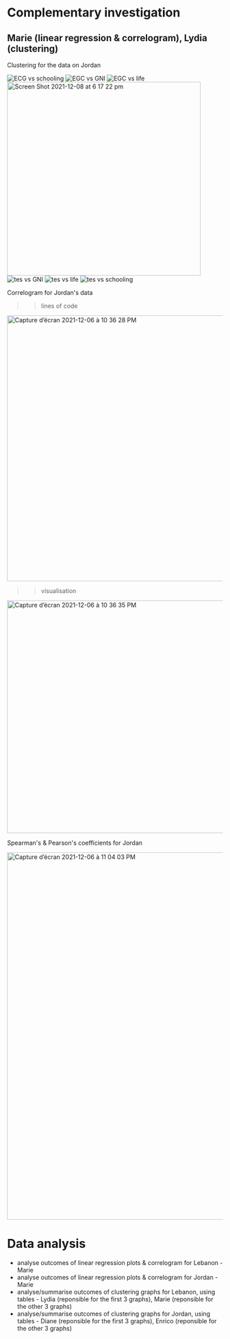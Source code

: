 # Complementary investigation
## Marie (linear regression & correlogram), Lydia (clustering)
Clustering for the data on Jordan

![ECG vs schooling](https://user-images.githubusercontent.com/92082534/145281410-b73e60db-4597-4b83-a8fa-3e2a7eb78276.png)
![EGC vs GNI](https://user-images.githubusercontent.com/92082534/145281413-5e6e5836-8c33-4a47-85c7-b85dcefde245.png)
![EGC vs life](https://user-images.githubusercontent.com/92082534/145281416-820ac07d-4cfb-4f65-8a4b-d91d2c7a3bdc.png)
<img width="452" alt="Screen Shot 2021-12-08 at 6 17 22 pm" src="https://user-images.githubusercontent.com/92082534/145262497-8671d5e1-26bc-461c-966c-dc821f7fcbe9.png">
![tes vs GNI](https://user-images.githubusercontent.com/92082534/145262501-55af67fe-e7fd-426f-8b9b-eecc2fb15b74.png)
![tes vs life](https://user-images.githubusercontent.com/92082534/145262505-90fcd721-3233-4a4f-a18d-36ce328397df.png)
![tes vs schooling](https://user-images.githubusercontent.com/92082534/145262506-c34787c3-bbbc-4d57-bf88-e7980def459e.png)

Correlogram for Jordan's data
>> lines of code
<img width="620" alt="Capture d’écran 2021-12-06 à 10 36 28 PM" src="https://user-images.githubusercontent.com/93673467/144934381-e31dbd8b-6dec-4d2b-815e-541e281c5371.png">

>> visualisation
<img width="543" alt="Capture d’écran 2021-12-06 à 10 36 35 PM" src="https://user-images.githubusercontent.com/93673467/144934399-878fa5af-cf49-4d9d-8e50-fcf522713972.png">

Spearman's & Pearson's coefficients for Jordan

<img width="857" alt="Capture d’écran 2021-12-06 à 11 04 03 PM" src="https://user-images.githubusercontent.com/93673467/144937047-2c3bc7ec-8528-4d62-96e5-44e4e245da24.png">


# Data analysis
+ analyse outcomes of linear regression plots & correlogram for Lebanon - Marie
+ analyse outcomes of linear regression plots & correlogram for Jordan - Marie
+ analyse/summarise outcomes of clustering graphs for Lebanon, using tables - Lydia (reponsible for the first 3 graphs), Marie (reponsible for the other 3 graphs)
+ analyse/summarise outcomes of clustering graphs for Jordan, using tables - Diane (reponsible for the first 3 graphs), Enrico (reponsible for the other 3 graphs)
